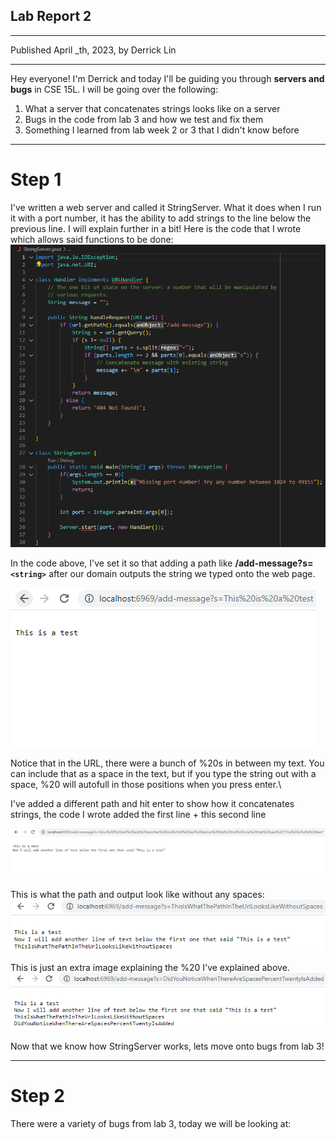 ## **Lab Report 2**
---
Published April _th, 2023, by Derrick Lin

---
Hey everyone! I'm Derrick and today I'll be guiding you through **servers and bugs** in CSE 15L. I will be going over the following:
1. What a server that concatenates strings looks like on a server
2. Bugs in the code from lab 3 and how we test and fix them
3. Something I learned from lab week 2 or 3 that I didn't know before
---
# **Step 1**
I've written a web server and called it StringServer. What it does when I run it with a port number, it has the ability to add strings to the line below the previous line. I will explain further in a bit! Here is the code that I wrote which allows said functions to be done:
![Image](stringServer.png)

In the code above, I've set it so that adding a path like **/add-message?s=`<string>`** after our domain outputs the string we typed onto the web page.

![Image](stringServerPic1.png)

Notice that in the URL, there were a bunch of %20s in between my text. You can include that as a space in the text, but if you type the string out with a space, %20 will autofull in those positions when you press enter.\

I've added a different path and hit enter to show how it concatenates strings, the code I wrote added the first line + this second line

![Image](stringServerPic2.png)

This is what the path and output look like without any spaces:
![Image](stringServerPic3.png)

This is just an extra image explaining the %20 I've explained above.
![Image](stringServerPic4.png)

Now that we know how StringServer works, lets move onto bugs from lab 3!

---
# **Step 2**
There were a variety of bugs from lab 3, today we will be looking at:
